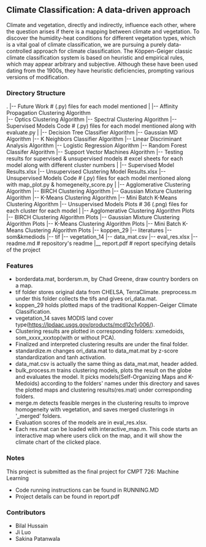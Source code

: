 
## Climate Classification: A data-driven approach

Climate and vegetation, directly and indirectly, influence each other, where the question arises if there is a mapping between climate and vegetation. To discover the humidity-heat conditions for different vegetation types, which is a vital goal of climate classification, we are pursuing a purely data-controlled approach for climate classification. The Köppen-Geiger classic climate classification system is based on heuristic and empirical rules, which may appear arbitrary and subjective.  Although these have been used dating from the 1900s, they have heuristic deficiencies, prompting various versions of modification.

### Directory Structure

.
|-- Future Work                                         # (.py) files for each model mentioned
|        |-- Affinity Propagation Clustering Algorithm            
         |-- Optics Clustering Algorithm
         |-- Spectral Clustering Algorithm
|-- Supervised Models Code                              # (.py) files for each model mentioned along with evaluate.py
|        |-- Decision Tree Classifier Algorithm
         |-- Gaussian MD Algorithm
         |-- K Neighbors Classifier Algorithm
         |-- Linear Discriminant Analysis Algorithm
         |-- Logistic Regression Algorithm
         |-- Random Forest Classifer Algorithm
         |-- Support Vector Machines Algorithm
|-- Testing results for supervised & unsupervised models  # excel sheets for each model along with different cluster numbers
|        |-- Supervised Model Results.xlsx
         |-- Unsupervised Clustering Model Results.xlsx
|-- Unsupervised Models Code                            # (.py) files for each model mentioned along with map_plot.py & homegeneity_score.py
|        |-- Agglomerative Clustering Algorithm
         |-- BIRCH Clustering Algorithm
         |-- Gaussian Mixture Clustering Algorithm
         |-- K-Means Clustering Algorithm
         |-- Mini Batch K-Means Clustering Algorithm
|-- Unsupervised Models Plots                           # 36 (.png) files for each cluster for each model
|        |-- Agglomerative Clustering Algorithm Plots
         |-- BIRCH Clustering Algorithm Plots
         |-- Gaussian Mixture Clustering Algorithm Plots
         |-- K-Means Clustering Algorithm Plots
         |-- Mini Batch K-Means Clustering Algorithm Plots
|-- koppen_29
|-- literatures
|-- som&kmediods
|-- tif
|-- vegetation_14
|-- data_mat.csv
|-- eval_res.xlsx
|-- readme.md                                        # repository's readme
|__ report.pdf                                       # report specifying details of the project

### Features
- borderdata.mat, bordersm.m, by Chad Greene, draw country borders on a map.
- tif folder stores original data from CHELSA, TerraClimate. preprocess.m under this folder collects the tifs and gives ori_data.mat.
- koppen_29 holds plotted maps of the traditional Koppen-Geiger Climate Classification.
- vegetation_14 saves MODIS land cover type(https://lpdaac.usgs.gov/products/mcd12c1v006/).
- Clustering results are plotted in corresponding folders: xxmedoids, som_xxxx_xxxtop(with or without PCA).
- Finalized and interpreted clustering results are under the final folder.
- standardize.m changes ori_data.mat to data_mat.mat by z-score standardization and tanh activation.
- data_mat.csv is actually the same thing as data_mat.mat, header added.
- bulk_process.m trains clustering models, plots the result on the globe and evaluates the model. It picks models(Self-Organizing Maps and K-Medoids) according to the folders' names under this directory and saves the plotted maps and clustering results(res.mat) under corresponding folders.
- merge.m detects feasible merges in the clustering results to improve homogeneity with vegetation, and saves merged clusterings in '_merged' folders.
- Evaluation scores of the models are in eval_res.xlsx. 
- Each res.mat can be loaded with interactive_map.m. This code starts an interactive map where users click on the map, and it will show the climate chart of the clicked place.

### Notes
This project is submitted as the final project for CMPT 726: Machine Learning
- Code running instructions can be found in RUNNING.MD
- Project details can be found in report.pdf

### Contributors
- Bilal Hussain
- Ji Luo
- Sakina Patanwala



